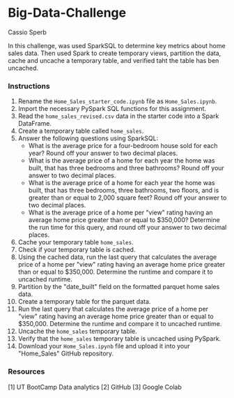 # Big-Data-Challenge
Cassio Sperb

In this challenge, was used SparkSQL to determine key metrics about home sales data. Then used Spark to create temporary views, partition the data, cache and uncache a temporary table, and verified taht the table has ben uncached. 

### Instructions
1. Rename the `Home_Sales_starter_code.ipynb` file as `Home_Sales.ipynb`.
2. Import the necessary PySpark SQL functions for this assignment.
3. Read the `home_sales_revised.csv` data in the starter code into a Spark DataFrame.
4. Create a temporary table called `home_sales`.
5. Answer the following questions using SparkSQL:
   * What is the average price for a four-bedroom house sold for each year? Round off your answer to two decimal places.
   * What is the average price of a home for each year the home was built, that has three bedrooms and three bathrooms? Round off your answer to two decimal places.
   * What is the average price of a home for each year the home was built, that has three bedrooms, three bathrooms, two floors, and is greater than or equal to 2,000 square feet? Round off your answer to two decimal places.
   * What is the average price of a home per "view" rating having an average home price greater than or equal to $350,000? Determine the run time for this query, and round off your answer to two decimal places.
6. Cache your temporary table `home_sales`.
7. Check if your temporary table is cached.
8. Using the cached data, run the last query that calculates the average price of a home per "view" rating having an average home price greater than or equal to $350,000. Determine the runtime and compare it to uncached runtime.
9. Partition by the "date_built" field on the formatted parquet home sales data.
10. Create a temporary table for the parquet data.
11. Run the last query that calculates the average price of a home per "view" rating having an average home price greater than or equal to $350,000. Determine the runtime and compare it to uncached runtime.
12. Uncache the `home_sales` temporary table.
13. Verify that the `home_sales` temporary table is uncached using PySpark.
14. Download your `Home_Sales.ipynb` file and upload it into your "Home_Sales" GitHub repository.

### Resources

[1] UT BootCamp Data analytics
[2] GitHub
[3] Google Colab
